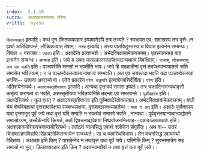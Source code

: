 ```yaml
---
index:  2.1.10
sutra:  अक्षशलाकासंख्याः परिणा
vritti:  nyasa
---
```


`कितव्यवहारे` इत्यादि। कथं पुनः कितवव्यवहार इष्यमाणेऽपि तत्र लभ्यते ? स्वभावत एव; समासस्य तत्र वृत्तेः।न ह्यर्था अतिदिश्यन्ते, लौकिकत्वात् तेषाम्। `तस्य` इत्यादि। तस्य पातयितुस्तस्य च विपात इत्यनेन सम्बन्धः। विपातः = पराजयः। `एतस्य` इति। अक्षादेरेव प्रत्यवमर्शः। अभेदविवक्षायामेकवचनम्। एतस्यानयथा पात इत्यनेन सम्बन्धः। `अन्यथा` इति। जये य उक्तः पातप्रकारस्तदपेक्षयाऽन्यथात्वं विवक्षितम्। `पञ्चसु त्वेकरूपासु जय एव भवति` इति। पञ्चपरीति समसो न भवतीति भावः। जये हि यदक्षादीनां वृत्तं तदपेक्षयान्यपातत्वे सति समासेन भवितव्यम्। न च पञ्चस्वेकरूपास्वन्यथात्वं सम्भवति। अत एव जयस्तदा भवति यदा पञ्चाप्येकरूपा भवन्ति-- उत्ताना अवाञ्चो वा। एतेन प्रकारेण `परेण चतुष्परि` इत्यत्रोपपत्तिर्दर्शिता। `परेण` इति। अतिशयेनेत्यर्थः।
`अक्षादयस्तृतीयान्ताः` इत्यादि। अन्यथा वृत्तावयं समास इष्यते। तत्र चाक्षादिनामन्यथावृत्तौ कर्त्तृत्वं करणत्वं वा भवति, अतस्तृतीयया भवितव्यमिति तदन्ता एव समस्यन्ते । `पूर्वोक्तस्य` इति। अक्षादेरित्यर्थः। कुत एतत् ? अक्षादयस्तृतीयान्ता इति पूर्वमक्षादेरेवोक्तत्वात्। अभेदविवक्षायामेकवचनम्। षष्ठी चेयं शेषविवक्षायां वृत्तशब्दापेक्षया सम्बन्धलक्षणा, वृत्तशब्दस्त्वध्याहर्तव्यः। `यथा न तत्` इति। अक्षादेः पूर्वोक्तस्य यथा वृत्तमभूत् पूर्वं जये तथा वृत्तं यदि सम्प्रति न भवत्येवं समासो भवति , नान्यथा। पूर्ववृत्तस्यान्यथात्वद्योतने समासोऽयम्, तच्चैकेनापि क्रियते, ततो द्विवचनाद्यपेक्षया निष्प्रयोजनमित्याह-- `एकत्वेऽक्षशलाकयोः` इति। अक्षशलाकयोरेकवचनान्तयोरित्यर्थः। ततोऽयं न्यायसिद्ध एवार्थः श्लोकेन संगृहीतः।
अथ वा-- उत्तरं विभाषाग्रहणमिहापि सिंहावलोकितन्यायेन सम्बध्यते। सा च व्यवस्थिविभाषा। तेन वचनसिद्ध एवायमर्थो वेदितव्यः। अक्षादय इति किम् ? पाशकेनेदं न तथावृत्तं यथा पूर्वं जये। परिणेति किम् ? सुबन्तमात्रेण सह समासो मा भूत्। कितवव्यवहार इति किम् ? अक्षाभ्यामक्षैर्वा न तथा वृत्तं यता पूर्वं जये।।

